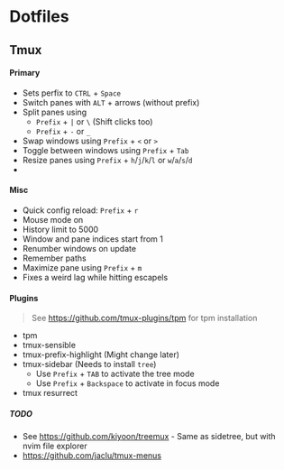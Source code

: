 # Dotfiles

## Tmux

#### Primary

- Sets perfix to `CTRL` + `Space`
- Switch panes with `ALT` + arrows (without prefix)
- Split panes using 
	- `Prefix` + `|` or `\` (Shift clicks too)
	- `Prefix` + `-` or `_`
- Swap windows using `Prefix` + `<` or `>`
- Toggle between windows using `Prefix` + `Tab`
- Resize panes using `Prefix` + `h`/`j`/`k`/`l` or `w`/`a`/`s`/`d`
- 

#### Misc

- Quick config reload: `Prefix` + `r`
- Mouse mode on
- History limit to 5000 
- Window and pane indices start from 1
- Renumber windows on update
- Remember paths
- Maximize pane using `Prefix` + `m`
- Fixes a weird lag while hitting escapels

#### Plugins

> See https://github.com/tmux-plugins/tpm for tpm installation

- tpm
- tmux-sensible
- tmux-prefix-highlight (Might change later)
- tmux-sidebar (Needs to install `tree`)
	- Use `Prefix` + `TAB` to activate the tree mode
	- Use `Prefix` + `Backspace` to activate in focus mode
- tmux resurrect

##### TODO

- See https://github.com/kiyoon/treemux - Same as sidetree, but with nvim file explorer
- https://github.com/jaclu/tmux-menus
 
